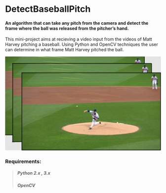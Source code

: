 # DetectBaseballPitch
#### An algorithm that can take any pitch from the camera and detect the frame where the ball was released from the pitcher’s hand.

This mini-project aims at recieving a video input from the videos of Matt Harvey pitching a baseball. Using Python and OpenCV techniques the user can determine in what frame Matt Harvey pitched the ball.


![alt text](https://github.com/pratikkulkarni228/DetectBaseballPitch/blob/master/img/frame1.png)


### Requirements:
>##### Python 2.x , 3.x
>##### OpenCV 

### 
